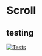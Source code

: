 # Scroll

## testing
[![Tests](https://github.com/travis1999/scroll/actions/workflows/scrollpy.yml/badge.svg)](https://github.com/travis1999/scroll/actions/workflows/scrollpy.yml)